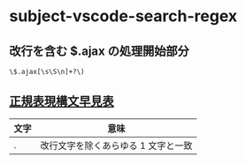 # subject-vscode-search-regex

## 改行を含む $.ajax の処理開始部分
```txt
\$.ajax[\s\S\n]+?\)
```

## [正規表現構文早見表](https://developer.mozilla.org/ja/docs/Web/JavaScript/Guide/Regular_expressions/Cheatsheet)


| 文字 | 意味 |
----|---- 
| . | 改行文字を除くあらゆる 1 文字と一致 |
